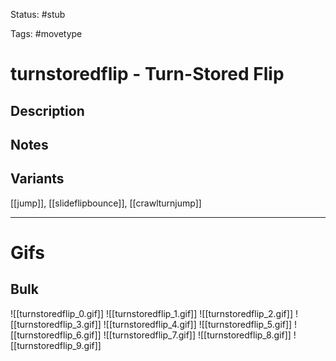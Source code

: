 Status: #stub

Tags: #movetype

# turnstoredflip - Turn-Stored Flip
## Description


## Notes


## Variants
[[jump]], [[slideflipbounce]], [[crawlturnjump]]

___
# Gifs
## Bulk
![[turnstoredflip_0.gif]]
![[turnstoredflip_1.gif]]
![[turnstoredflip_2.gif]]
![[turnstoredflip_3.gif]]
![[turnstoredflip_4.gif]]
![[turnstoredflip_5.gif]]
![[turnstoredflip_6.gif]]
![[turnstoredflip_7.gif]]
![[turnstoredflip_8.gif]]
![[turnstoredflip_9.gif]]